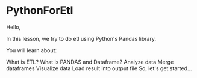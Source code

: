 # PythonForEtl

Hello,

In this lesson, we try to do etl using Python's Pandas library.

You will learn about:

What is ETL?
What is PANDAS and Dataframe?
Analyze data
Merge dataframes
Visualize data
Load result into output file
So, let's get started...
